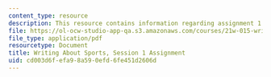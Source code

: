 ```yaml
---
content_type: resource
description: This resource contains information regarding assignment 1.
file: https://ol-ocw-studio-app-qa.s3.amazonaws.com/courses/21w-015-writing-and-rhetoric-writing-about-sports-fall-2013/cd003d6fefa98a590efd6fe451d2606d_MIT21W_015F13_Assignment1.pdf
file_type: application/pdf
resourcetype: Document
title: Writing About Sports, Session 1 Assignment
uid: cd003d6f-efa9-8a59-0efd-6fe451d2606d
---
```

